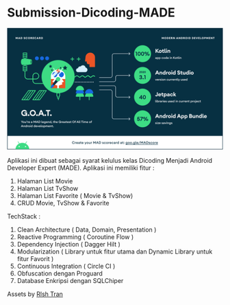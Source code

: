 # Submission-Dicoding-MADE

![Summary](/mad_scorecard/summary.png)

Aplikasi ini dibuat sebagai syarat kelulus kelas Dicoding Menjadi Android Developer Expert (MADE).
Aplikasi ini memiliki fitur :
1. Halaman List Movie
2. Halaman List TvShow
3. Halaman List Favorite ( Movie & TvShow)
4. CRUD Movie, TvShow & Favorite

TechStack :
1. Clean Architecture ( Data, Domain, Presentation )
2. Reactive Programming ( Coroutine Flow )
3. Dependency Injection ( Dagger Hilt )
4. Modularization ( Library untuk fitur utama dan Dynamic Library untuk fitur Favorit )
5. Continuous Integration ( Circle CI )
6. Obfuscation dengan Proguard
7. Database Enkripsi dengan SQLChiper

Assets by [Rlsh Tran](https://www.figma.com/community/file/998526936934135880/Star-Movie-UI-Kit)
